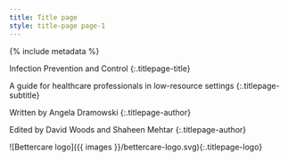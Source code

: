 ```yaml
---
title: Title page
style: title-page page-1
---
```


{% include metadata %}

Infection Prevention and Control
{:.titlepage-title}

A guide for healthcare professionals in low-resource settings
{:.titlepage-subtitle}

Written by Angela Dramowski
{:.titlepage-author}

Edited by David Woods and Shaheen Mehtar
{:.titlepage-author}

![Bettercare logo]({{ images }}/bettercare-logo.svg){:.titlepage-logo}
